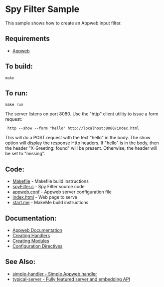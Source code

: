 Spy Filter Sample
===

This sample shows how to create an Appweb input filter.

Requirements
---
* [Appweb](https://www.embedthis.com/appweb/download.html)

To build:
---
    make 

To run:
---
    make run

The server listens on port 8080. Use the "http" client utility to issue a form request:
 
     http --show --form "hello" http://localhost:8080/index.html

This will do a POST request with the text "hello" in the body. The show option will display the response
Http headers. If "hello" is in the body, then the header "X-Greeting: found" will be present. Otherwise,
the header will be set to "missing".

Code:
---
* [Makefile](Makefile) - Makefile build instructions
* [spyFilter.c](spyFilter.c) - Spy Filter source code
* [appweb.conf](appweb.conf) - Appweb server configuration file
* [index.html](index.html) - Web page to serve
* [start.me](start.me) - MakeMe build instructions

Documentation:
---
* [Appweb Documentation](https://www.embedthis.com/appweb/doc/index.html)
* [Creating Handlers](https://www.embedthis.com/appweb/doc/developers/handlers.html)
* [Creating Modules](https://www.embedthis.com/appweb/doc/developers/modules.html)
* [Configuration Directives](https://www.embedthis.com/appweb/doc/users/configuration.html#directives)

See Also:
---
* [simple-handler - Simple Appweb handler](../simple-handler/README.md)
* [typical-server - Fully featured server and embedding API](../typical-server/README.md)
